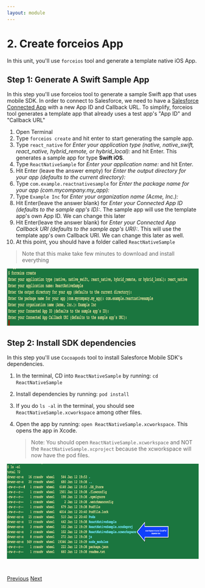 ```yaml
---
layout: module
---
```

# 2. Create forceios App
In this unit, you'll use `forceios` tool and generate a template native iOS App.

## Step 1: Generate A Swift Sample App
In this step you'll use forceios tool to generate a sample Swift app that uses mobile SDK. In order to connect to Salesforce, we need to have a <a href="https://developer.salesforce.com/docs/atlas.en-us.api_rest.meta/api_rest/intro_defining_remote_access_applications.htm" target="_blank">Salesforce Connected App</a> with a new App ID and Callback URL. To simplify, forceios tool generates a template app that already uses a test app's "App ID" and "Callback URL" 

1. Open Terminal
2. Type `forceios create` and hit enter to start generating the sample app.
3. Type `react_native` for *Enter your application type (native, native_swift, react_native, hybrid_remote, or hybrid_local):* and hit Enter. This generates a sample app for type **Swift iOS**.
4. Type `ReactNativeSample` for *Enter your application name:* and hit Enter.
5. Hit Enter (leave the answer empty) for *Enter the output directory for your app (defaults to the current directory):*
6.  Type `com.example.reactnativesample` for *Enter the package name for your app (com.mycompany.my_app):*
7. Type `Example Inc` for *Enter your organization name (Acme, Inc.):*
8. Hit Enter(leave the answer blank) for *Enter your Connected App ID (defaults to the sample app's ID):*. The sample app will use the template app's own App ID. We can change this later
9. Hit Enter(leave the answer blank) for *Enter your Connected App Callback URI (defaults to the sample app's URI):*. This will use the template app's own Callback URI. We can change this later as well.
10. At this point, you should have a folder called `ReactNativeSample`

> Note that this make take few minutes to download and install everything

<img src="images/forceios-create.png" style="height:150px" />

## Step 2: Install SDK dependencies

In this step you'll use `Cocoapods` tool to install Salesforce Mobile SDK's dependencies.

1. In the terminal, CD into `ReactNativeSample` by running: `cd ReactNativeSample`
2. Install dependencies by running: `pod install`  
3. If you do `ls -al` in the terminal, you should see `ReactNativeSample.xcworkspace` among other files. 
4. Open the app by running: `open ReactNativeSample.xcworkspace`. This opens the app in Xcode.

	> Note: You should open `ReactNativeSample.xcworkspace` and NOT the `ReactNativeSample.xcproject` because the xcworkspace will now have the pod files. 
	
<img src="images/xcworkspace.png" style="height:250px" />

<div class="row" style="margin-top:40px;">
<div class="col-sm-12">
<a href="mobile-sdk-swift-setup-developer-environment.html" class="btn btn-default"><i class="glyphicon glyphicon-chevron-left"></i> Previous</a>
<a href="mobile-sdk-swift-running-forceios-app.html" class="btn btn-default pull-right">Next <i class="glyphicon glyphicon-chevron-right"></i></a>
</div>
</div>
